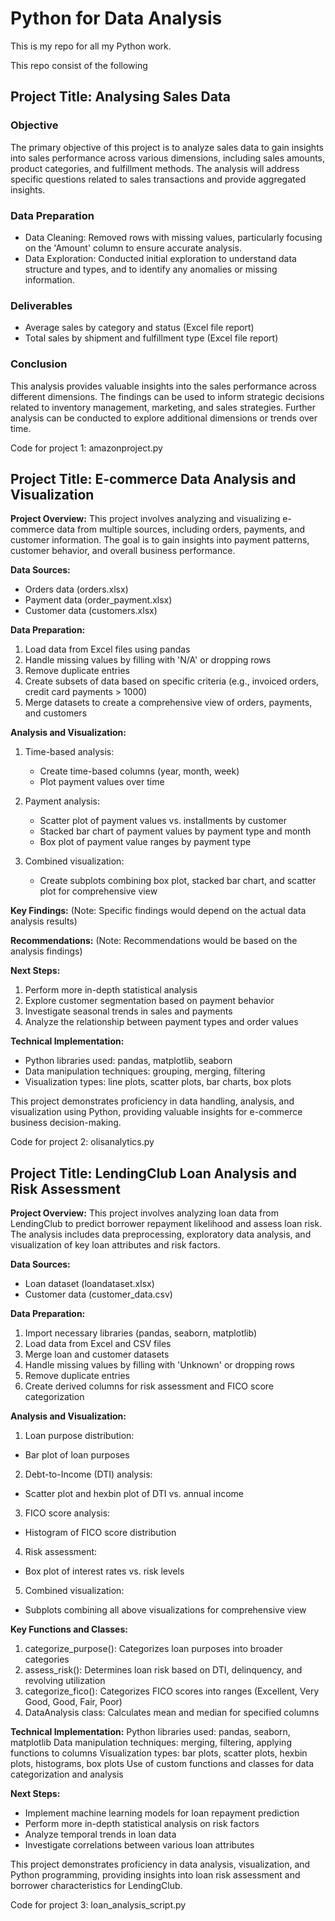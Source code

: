 # Python for Data Analysis
This is my repo for all my Python work. 

This repo consist of the following
 ## Project Title: Analysing Sales Data

 ### Objective
The primary objective of this project is to analyze sales data to gain insights into sales performance across various dimensions, including sales amounts, product categories, and fulfillment methods. The analysis will address specific questions related to sales transactions and provide aggregated insights.
 ### Data Preparation
   + Data Cleaning: Removed rows with missing values, particularly focusing on the 'Amount' column to ensure accurate analysis.
   + Data Exploration: Conducted initial exploration to understand data structure and types, and to identify any anomalies or missing information.
 ### Deliverables
   + Average sales by category and status (Excel file report) 
   + Total sales by shipment and fulfillment type (Excel file report) 

 ### Conclusion
This analysis provides valuable insights into the sales performance across different dimensions. The findings can be used to inform strategic decisions related to inventory management, marketing, and sales strategies. Further analysis can be conducted to explore additional dimensions or trends over time.

Code for project 1: amazonproject.py


## Project Title: E-commerce Data Analysis and Visualization

**Project Overview:**
This project involves analyzing and visualizing e-commerce data from multiple sources, including orders, payments, and customer information. The goal is to gain insights into payment patterns, customer behavior, and overall business performance.

**Data Sources:**
- Orders data (orders.xlsx)
- Payment data (order_payment.xlsx)
- Customer data (customers.xlsx)

**Data Preparation:**
1. Load data from Excel files using pandas
2. Handle missing values by filling with 'N/A' or dropping rows
3. Remove duplicate entries
4. Create subsets of data based on specific criteria (e.g., invoiced orders, credit card payments > 1000)
5. Merge datasets to create a comprehensive view of orders, payments, and customers

**Analysis and Visualization:**
1. Time-based analysis:
   - Create time-based columns (year, month, week)
   - Plot payment values over time

2. Payment analysis:
   - Scatter plot of payment values vs. installments by customer
   - Stacked bar chart of payment values by payment type and month
   - Box plot of payment value ranges by payment type

3. Combined visualization:
   - Create subplots combining box plot, stacked bar chart, and scatter plot for comprehensive view

**Key Findings:**
(Note: Specific findings would depend on the actual data analysis results)

**Recommendations:**
(Note: Recommendations would be based on the analysis findings)

**Next Steps:**
1. Perform more in-depth statistical analysis
2. Explore customer segmentation based on payment behavior
3. Investigate seasonal trends in sales and payments
4. Analyze the relationship between payment types and order values

**Technical Implementation:**
- Python libraries used: pandas, matplotlib, seaborn
- Data manipulation techniques: grouping, merging, filtering
- Visualization types: line plots, scatter plots, bar charts, box plots

This project demonstrates proficiency in data handling, analysis, and visualization using Python, providing valuable insights for e-commerce business decision-making.

Code for project 2: olisanalytics.py

## Project Title: LendingClub Loan Analysis and Risk Assessment

**Project Overview:**
This project involves analyzing loan data from LendingClub to predict borrower repayment likelihood and assess loan risk. The analysis includes data preprocessing, exploratory data analysis, and visualization of key loan attributes and risk factors.

**Data Sources:**
- Loan dataset (loandataset.xlsx)
- Customer data (customer_data.csv)
  
**Data Preparation:**
1. Import necessary libraries (pandas, seaborn, matplotlib)
2. Load data from Excel and CSV files
3. Merge loan and customer datasets
4. Handle missing values by filling with 'Unknown' or dropping rows
5. Remove duplicate entries
6. Create derived columns for risk assessment and FICO score categorization

**Analysis and Visualization:**
1. Loan purpose distribution:
- Bar plot of loan purposes
  
2. Debt-to-Income (DTI) analysis:
- Scatter plot and hexbin plot of DTI vs. annual income
  
3. FICO score analysis:
- Histogram of FICO score distribution
  
4. Risk assessment:
- Box plot of interest rates vs. risk levels
  
5. Combined visualization:
- Subplots combining all above visualizations for comprehensive view
  
**Key Functions and Classes:**
1. categorize_purpose(): Categorizes loan purposes into broader categories
2. assess_risk(): Determines loan risk based on DTI, delinquency, and revolving utilization
3. categorize_fico(): Categorizes FICO scores into ranges (Excellent, Very Good, Good, Fair, Poor)
4. DataAnalysis class: Calculates mean and median for specified columns

**Technical Implementation:**
Python libraries used: pandas, seaborn, matplotlib
Data manipulation techniques: merging, filtering, applying functions to columns
Visualization types: bar plots, scatter plots, hexbin plots, histograms, box plots
Use of custom functions and classes for data categorization and analysis

**Next Steps:**
- Implement machine learning models for loan repayment prediction
- Perform more in-depth statistical analysis on risk factors
- Analyze temporal trends in loan data
- Investigate correlations between various loan attributes
  
This project demonstrates proficiency in data analysis, visualization, and Python programming, providing insights into loan risk assessment and borrower characteristics for LendingClub.

Code for project 3: loan_analysis_script.py


 
